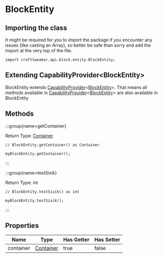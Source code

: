 # BlockEntity

## Importing the class

It might be required for you to import the package if you encounter any issues (like casting an Array), so better be safe than sorry and add the import at the very top of the file.
```zenscript
import crafttweaker.api.block.entity.BlockEntity;
```


## Extending CapabilityProvider&lt;BlockEntity&gt;

BlockEntity extends [CapabilityProvider](/forge/api/capability/CapabilityProvider)&lt;[BlockEntity](/mods/sixikutils/utils/block/BlockEntity)&gt;. That means all methods available in [CapabilityProvider](/forge/api/capability/CapabilityProvider)&lt;[BlockEntity](/mods/sixikutils/utils/block/BlockEntity)&gt; are also available in BlockEntity

## Methods

:::group{name=getContainer}

Return Type: [Container](/vanilla/api/world/Container)

```zenscript
// BlockEntity.getContainer() as Container

myBlockEntity.getContainer();
```

:::

:::group{name=testSixik}

Return Type: int

```zenscript
// BlockEntity.testSixik() as int

myBlockEntity.testSixik();
```

:::


## Properties

|   Name    |                   Type                    | Has Getter | Has Setter |
|-----------|-------------------------------------------|------------|------------|
| container | [Container](/vanilla/api/world/Container) | true       | false      |

